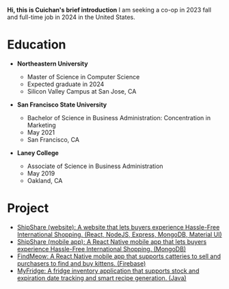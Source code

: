 **Hi, this is Cuichan's brief introduction**
I am seeking a co-op in 2023 fall and full-time job in 2024 in the United States.

# Education
* **Northeastern University**
  *  Master of Science in Computer Science
  *  Expected graduate in 2024
  *  Silicon Valley Campus at San Jose, CA

* **San Francisco State University**
  * Bachelor of Science in Business Administration: Concentration in Marketing
  * May 2021
  * San Francisco, CA

* **Laney College**
  * Associate of Science in Business Administration
  * May 2019
  * Oakland, CA

# Project
* [ShipShare (website): A website that lets buyers experience Hassle-Free International Shopping. (React, NodeJS, Express, MongoDB, Material UI)](https://github.com/CuichanWu/web-dev-shipshare)
* [ShipShare (mobile app): A React Native mobile app that lets buyers experience Hassle-Free International Shopping. (MongoDB)](https://github.com/CuichanWu/ShipShare-mobile-App)
* [FindMeow: A React Native mobile app that supports catteries to sell and purchasers to find and buy kittens. (Firebase)](https://github.com/CuichanWu/MobileAppDev-FindMeow)
* [MyFridge: A fridge inventory application that supports stock and expiration date tracking and smart recipe generation. (Java)](https://github.com/CuichanWu/5004-InventoryManagement)
